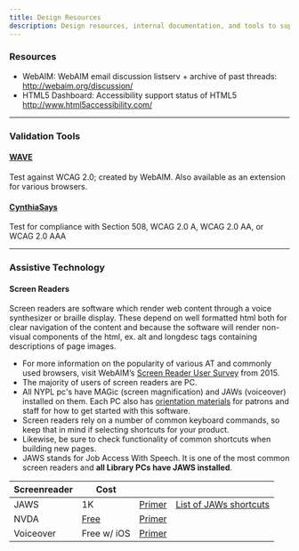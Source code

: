 ```yaml
---
title: Design Resources
description: Design resources, internal documentation, and tools to support universal design.
---
```


### Resources  
* WebAIM: WebAIM email discussion listserv + archive of past threads: http://webaim.org/discussion/
* HTML5 Dashboard: Accessibility support status of HTML5 http://www.html5accessibility.com/

***  

### Validation Tools  
#### [WAVE](http://wave.webaim.org/)
Test against WCAG 2.0; created by WebAIM. Also available as an extension for various browsers.  

#### [CynthiaSays](http://cynthiasays.com/)
Test for compliance with Section 508, WCAG 2.0 A, WCAG 2.0 AA, or WCAG 2.0 AAA  
***  

### Assistive Technology  
#### Screen Readers  
Screen readers are software which render web content through a voice synthesizer or braille display. These depend on well formatted html both for clear navigation of the content and because the software will render non-visual components of the html, ex. alt and longdesc tags containing descriptions of page images.

* For more information on the popularity of various AT and commonly used browsers, visit WebAIM’s [Screen Reader User Survey](http://webaim.org/projects/screenreadersurvey6/) from 2015.
* The majority of users of screen readers are PC.
* All NYPL pc's have MAGic (screen magnification) and JAWs (voiceover) installed on them. Each PC also has [orientation materials](https://docs.google.com/document/d/1nWjt7NakMjhuc8yWblkuxIZJ4RxPlJ0WV5JzSPmttB8/edit?ts=582a2490) for patrons and staff for how to get started with this software.
* Screen readers rely on a number of common keyboard commands, so keep that in mind if selecting shortcuts for your product.
* Likewise, be sure to check functionality of common shortcuts when building new pages.
* JAWS stands for Job Access With Speech. It is one of the most common screen readers and **all Library PCs have JAWS installed**.


|Screenreader |Cost         |         |         |
|-------------|-------------|---------|---------|
|JAWS         |1K           |[Primer](http://webaim.org/articles/jaws/)| [List of JAWs shortcuts](http://doccenter.freedomscientific.com/doccenter/archives/training/JAWSKeystrokes.htm) |
|NVDA         |[Free](http://www.nvaccess.org/)         |[Primer](http://webaim.org/articles/nvda/)|
|Voiceover    |Free w/ iOS  |[Primer](http://webaim.org/articles/jaws/)|
